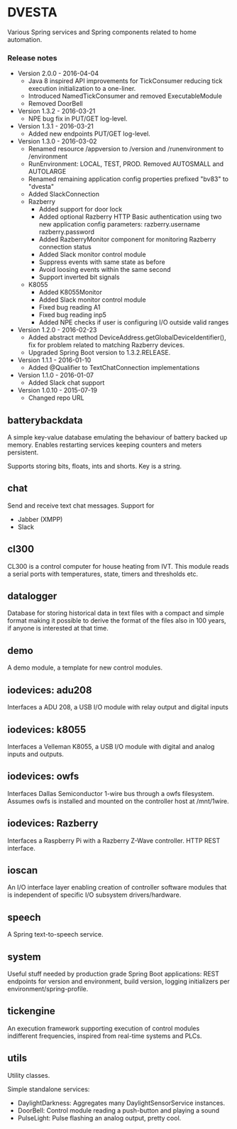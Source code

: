 # DVESTA

Various Spring services and Spring components related to home automation.

### Release notes
* Version 2.0.0 - 2016-04-04
    * Java 8 inspired API improvements for TickConsumer reducing tick execution initialization to a one-liner.
    * Introduced NamedTickConsumer and removed ExecutableModule
    * Removed DoorBell
* Version 1.3.2 - 2016-03-21
    * NPE bug fix in PUT/GET log-level.
* Version 1.3.1 - 2016-03-21
    * Added new endpoints PUT/GET log-level.
* Version 1.3.0 - 2016-03-02
    * Renamed resource /appversion to /version and /runenvironment to /environment
    * RunEnvironment: LOCAL, TEST, PROD. Removed AUTOSMALL and AUTOLARGE
    * Renamed remaining application config properties prefixed "bv83" to "dvesta"
    * Added SlackConnection
    * Razberry
      * Added support for door lock
      * Added optional Razberry HTTP Basic authentication using two new application config parameters:
        razberry.username
        razberry.password 
      * Added RazberryMonitor component for monitoring Razberry connection status
      * Added Slack monitor control module
      * Suppress events with same state as before
      * Avoid loosing events within the same second
      * Support inverted bit signals
    * K8055
      * Added K8055Monitor
      * Added Slack monitor control module
      * Fixed bug reading A1
      * Fixed bug reading inp5
      * Added NPE checks if user is configuring I/O outside valid ranges
* Version 1.2.0 - 2016-02-23
    * Added abstract method DeviceAddress.getGlobalDeviceIdentifier(), fix for problem related 
      to matching Razberry devices.
    * Upgraded Spring Boot version to 1.3.2.RELEASE.
* Version 1.1.1 - 2016-01-10
    * Added @Qualifier to TextChatConnection implementations
* Version 1.1.0 - 2016-01-07
    * Added Slack chat support
* Version 1.0.10 - 2015-07-19
    * Changed repo URL
      
## batterybackdata

A simple key-value database emulating the behaviour of battery backed up memory. 
Enables restarting services keeping counters and meters persistent.

Supports storing bits, floats, ints and shorts. Key is a string.

## chat

Send and receive text chat messages. Support for

* Jabber (XMPP)
* Slack

## cl300

CL300 is a control computer for house heating from IVT. This module reads a serial ports with
 temperatures, state, timers and thresholds etc.
 
## datalogger

Database for storing historical data in text files with a compact and simple format making it
 possible to derive the format of the files also in 100 years, if anyone is interested at that time.
 
## demo

A demo module, a template for new control modules.

## iodevices: adu208

Interfaces a ADU 208, a USB I/O module with relay output and digital inputs

## iodevices: k8055

Interfaces a Velleman K8055, a USB I/O module with digital and analog inputs and outputs.

## iodevices: owfs

Interfaces Dallas Semiconductor 1-wire bus through a owfs filesystem. Assumes owfs is installed and
mounted on the controller host at /mnt/1wire.
 
## iodevices: Razberry

Interfaces a Raspberry Pi with a Razberry Z-Wave controller. HTTP REST interface.

## ioscan

An I/O interface layer enabling creation of controller software modules that is independent of specific 
I/O subsystem drivers/hardware.

## speech

A Spring text-to-speech service.

## system 

Useful stuff needed by production grade Spring Boot applications: REST endpoints for version and environment, build version,
 logging initializers per environment/spring-profile.
 
## tickengine

An execution framework supporting execution of control modules indifferent frequencies, inspired from 
real-time systems and PLCs.

## utils
 
Utility classes.
 
Simple standalone services:

* DaylightDarkness: Aggregates many DaylightSensorService instances.
* DoorBell: Control module reading a push-button and playing a sound
* PulseLight: Pulse flashing an analog output, pretty cool.
